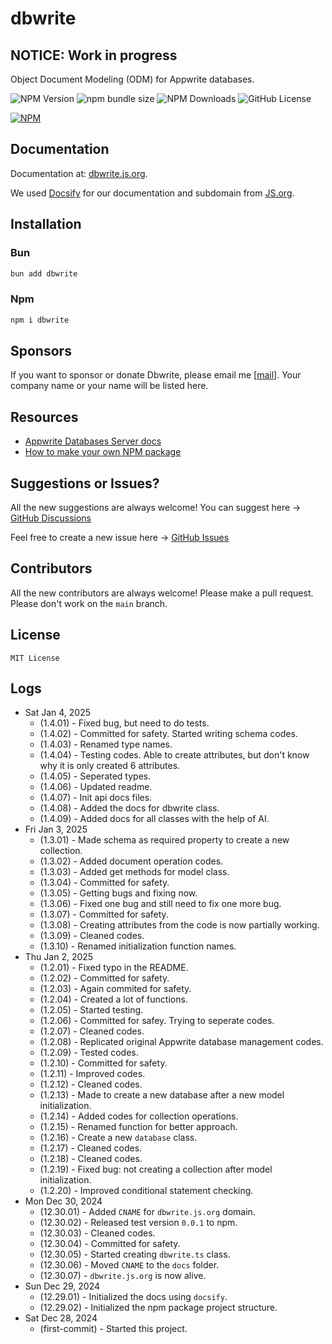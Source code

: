 # dbwrite

## NOTICE: Work in progress

Object Document Modeling (ODM) for Appwrite databases.

![NPM Version](https://img.shields.io/npm/v/dbwrite)
![npm bundle size](https://img.shields.io/bundlephobia/min/dbwrite)
![NPM Downloads](https://img.shields.io/npm/dw/dbwrite)
![GitHub License](https://img.shields.io/github/license/sithu-khant/dbwrite)

[![NPM](https://nodei.co/npm/dbwrite.png?downloads=true&downloadRank=true&stars=true)](https://www.npmjs.com/package/dbwrite)

## Documentation

Documentation at: [dbwrite.js.org](https://dbwrite.js.org/#/).

We used [Docsify](https://docsify.js.org) for our documentation and subdomain from [JS.org](https://js.org).

## Installation

### Bun

```bash
bun add dbwrite
```

### Npm

```bash
npm i dbwrite
```

## Sponsors

If you want to sponsor or donate Dbwrite, please email me [[mail](mailto:sithuknt@gmail.com)]. Your company name or your name will be listed here.

## Resources

- [Appwrite Databases Server docs](https://appwrite.io/docs/references/cloud/server-nodejs/databases)
- [How to make your own NPM package](https://www.youtube.com/watch?v=xnfdm-s8adI)

## Suggestions or Issues?

All the new suggestions are always welcome! You can suggest here -> [GitHub Discussions](https://github.com/sithu-khant/dbwrite/discussions)

Feel free to create a new issue here -> [GitHub Issues](https://github.com/sithu-khant/dbwrite/issues)

## Contributors

All the new contributors are always welcome! Please make a pull request. Please don't work on the `main` branch.

## License

`MIT License`

## Logs

- Sat Jan 4, 2025
  - (1.4.01) - Fixed bug, but need to do tests.
  - (1.4.02) - Committed for safety. Started writing schema codes.
  - (1.4.03) - Renamed type names.
  - (1.4.04) - Testing codes. Able to create attributes, but don't know why it is only created 6 attributes.
  - (1.4.05) - Seperated types.
  - (1.4.06) - Updated readme.
  - (1.4.07) - Init api docs files.
  - (1.4.08) - Added the docs for dbwrite class.
  - (1.4.09) - Added docs for all classes with the help of AI.
- Fri Jan 3, 2025
  - (1.3.01) - Made schema as required property to create a new collection.
  - (1.3.02) - Added document operation codes.
  - (1.3.03) - Added get methods for model class.
  - (1.3.04) - Committed for safety.
  - (1.3.05) - Getting bugs and fixing now.
  - (1.3.06) - Fixed one bug and still need to fix one more bug.
  - (1.3.07) - Committed for safety.
  - (1.3.08) - Creating attributes from the code is now partially working.
  - (1.3.09) - Cleaned codes.
  - (1.3.10) - Renamed initialization function names.
- Thu Jan 2, 2025
  - (1.2.01) - Fixed typo in the README.
  - (1.2.02) - Committed for safety.
  - (1.2.03) - Again commited for safety.
  - (1.2.04) - Created a lot of functions.
  - (1.2.05) - Started testing.
  - (1.2.06) - Committed for safey. Trying to seperate codes.
  - (1.2.07) - Cleaned codes.
  - (1.2.08) - Replicated original Appwrite database management codes.
  - (1.2.09) - Tested codes.
  - (1.2.10) - Committed for safety.
  - (1.2.11) - Improved codes.
  - (1.2.12) - Cleaned codes.
  - (1.2.13) - Made to create a new database after a new model initialization.
  - (1.2.14) - Added codes for collection operations.
  - (1.2.15) - Renamed function for better approach.
  - (1.2.16) - Create a new `database` class.
  - (1.2.17) - Cleaned codes.
  - (1.2.18) - Cleaned codes.
  - (1.2.19) - Fixed bug: not creating a collection after model initialization.
  - (1.2.20) - Improved conditional statement checking.
- Mon Dec 30, 2024
  - (12.30.01) - Added `CNAME` for `dbwrite.js.org` domain.
  - (12.30.02) - Released test version `0.0.1` to npm.
  - (12.30.03) - Cleaned codes.
  - (12.30.04) - Committed for safety.
  - (12.30.05) - Started creating `dbwrite.ts` class.
  - (12.30.06) - Moved `CNAME` to the `docs` folder.
  - (12.30.07) - `dbwrite.js.org` is now alive.
- Sun Dec 29, 2024
  - (12.29.01) - Initialized the docs using `docsify`.
  - (12.29.02) - Initialized the npm package project structure.
- Sat Dec 28, 2024
  - (first-commit) - Started this project.
